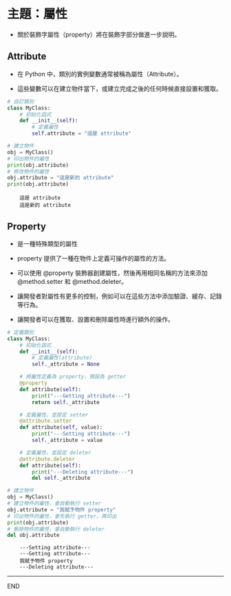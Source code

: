 # 主題：屬性

- 關於裝飾字屬性（property）將在裝飾字部分做進一步說明。

## Attribute
- 在 Python 中，類別的實例變數通常被稱為屬性（Attribute）。

- 這些變數可以在建立物件當下，或建立完成之後的任何時候直接設置和獲取。


```python
# 自訂類別
class MyClass:
    # 初始化函式
    def __init__(self):
        # 定義屬性
        self.attribute = "這是 attribute"

# 建立物件
obj = MyClass()
# 印出物件的屬性
print(obj.attribute)
# 修改物件的屬性
obj.attribute = "這是新的 attribute"
print(obj.attribute)
```

```
    這是 attribute
    這是新的 attribute
```

## Property 

- 是一種特殊類型的屬性

- property 提供了一種在物件上定義可操作的屬性的方法。
  
- 可以使用 @property 裝飾器創建屬性，然後再用相同名稱的方法來添加 @method.setter 和 @method.deleter。

- 讓開發者對屬性有更多的控制，例如可以在這些方法中添加驗證、緩存、記錄等行為。
  
- 讓開發者可以在獲取、設置和刪除屬性時進行額外的操作。


```python
# 定義類別
class MyClass:
    # 初始化函式
    def __init__(self):
        # 定義屬性(attribute)
        self._attribute = None

    # 將屬性定義為 property，預設為 getter
    @property
    def attribute(self):
        print("---Getting attribute---")
        return self._attribute

    # 定義屬性，並設定 setter
    @attribute.setter
    def attribute(self, value):
        print("---Setting attribute---")
        self._attribute = value

    # 定義屬性，並設定 deleter
    @attribute.deleter
    def attribute(self):
        print("---Deleting attribute---")
        del self._attribute

# 建立物件
obj = MyClass()
# 建立物件的屬性，會自動執行 setter
obj.attribute = "我賦予物件 property"
# 印出物件的屬性，會先執行 getter，再印出
print(obj.attribute)
# 刪除物件的屬性，會自動執行 deleter
del obj.attribute
```

```
    ---Setting attribute---
    ---Getting attribute---
    我賦予物件 property
    ---Deleting attribute---
```

---

END
